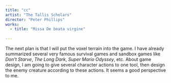 ```yaml
---
title: "cc"
artist: "The Tallis Scholars"
director: "Peter Phillips"
works:
  - title: "Missa De beata virgine"
  
---
```


The next plan is that I will put the voxel terrain into the game. I have already summarized several very famous survival games and sandbox games like *Don't Starve*, *The Long Dark*, *Super Mario Odyssey*, etc. About game design, I am going to give several character actions to one tool, then design the enemy creature according to these actions. It seems a good perspective to me.

